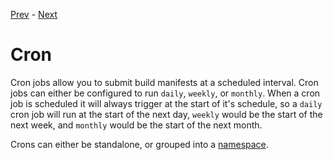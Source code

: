 [Prev](/user/namespaces) - [Next](/user/drivers)

# Cron

Cron jobs allow you to submit build manifests at a scheduled interval. Cron
jobs can either be configured to run `daily`, `weekly`, or `monthly`. When a
cron job is scheduled it will always trigger at the start of it's schedule, so
a `daily` cron job will run at the start of the next day, `weekly` would be the
start of the next week, and `monthly` would be the start of the next month.

Crons can either be standalone, or grouped into a [namespace](/user/namespaces).
